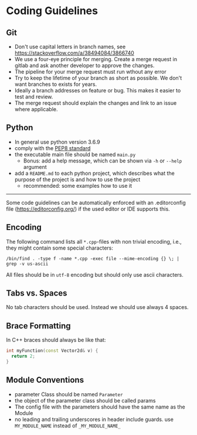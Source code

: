 # Coding Guidelines

## Git
- Don't use capital letters in branch names, see https://stackoverflow.com/a/38494084/3866740
- We use a four-eye principle for merging. Create a merge request in gitlab and ask another developer to approve the changes.
- The pipeline for your merge request must run wthout any error
- Try to keep the lifetime of your branch as short as possible. We don't want branches to exists for years.
- Ideally a branch addresses on feature or bug. This makes it easier to test and review.
- The merge request should explain the changes and link to an issue where applicable.

## Python
- In general use python version 3.6.9
- comply with the [PEP8 standard](https://www.python.org/dev/peps/pep-0008/)
- the executable main file should be named `main.py`
  - Bonus: add a help message, which can be shown via `-h` or `--help` argument
- add a `README.md` to each python project, which describes what the purpose of the project is and how to use the project
  - recommended: some examples how to use it

---
Some code guidelines can be automatically enforced with an .editorconfig file (https://editorconfig.org/) if the used editor or IDE supports this.

## Encoding
The following command lists all `*.cpp`-files with non trivial encoding, i.e., they might contain some special characters:
```
/bin/find . -type f -name *.cpp -exec file --mime-encoding {} \; | grep -v us-ascii
```
All files should be in `utf-8` encoding but should only use ascii characters.

## Tabs vs. Spaces
No tab characters should be used. Instead we should use always 4 spaces.

## Brace Formatting
In C++ braces should always be like that:  
```cpp
int myFunction(const Vector2d& v) {
  return 2;
}
```

## Module Conventions
- parameter Class should be named `Parameter`
- the object of the parameter class should be called params
- The config file with the parameters should have the same name as the Module
- no leading and trailing underscores in header include guards. use `MY_MODULE_NAME` instead of `_MY_MODULE_NAME_`